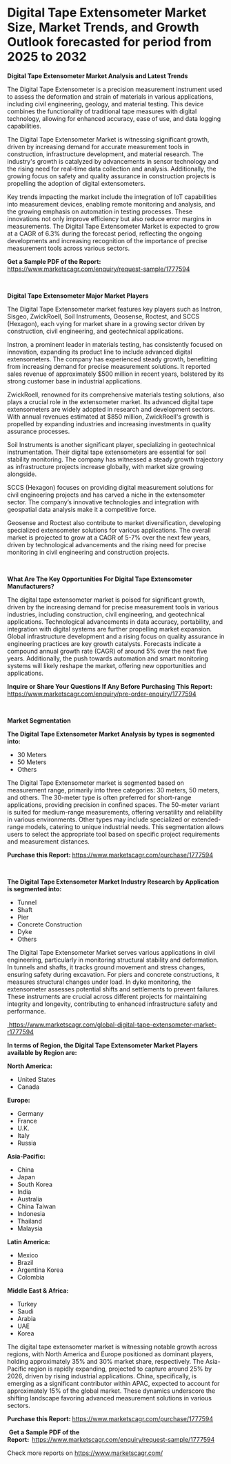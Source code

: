<p><h1>Digital Tape Extensometer Market Size, Market Trends, and Growth Outlook forecasted for period from 2025 to 2032</h1></p><p><strong>Digital Tape Extensometer Market Analysis and Latest Trends</strong></p>
<p><p>The Digital Tape Extensometer is a precision measurement instrument used to assess the deformation and strain of materials in various applications, including civil engineering, geology, and material testing. This device combines the functionality of traditional tape measures with digital technology, allowing for enhanced accuracy, ease of use, and data logging capabilities.</p><p>The Digital Tape Extensometer Market is witnessing significant growth, driven by increasing demand for accurate measurement tools in construction, infrastructure development, and material research. The industry's growth is catalyzed by advancements in sensor technology and the rising need for real-time data collection and analysis. Additionally, the growing focus on safety and quality assurance in construction projects is propelling the adoption of digital extensometers.</p><p>Key trends impacting the market include the integration of IoT capabilities into measurement devices, enabling remote monitoring and analysis, and the growing emphasis on automation in testing processes. These innovations not only improve efficiency but also reduce error margins in measurements. The Digital Tape Extensometer Market is expected to grow at a CAGR of 6.3% during the forecast period, reflecting the ongoing developments and increasing recognition of the importance of precise measurement tools across various sectors.</p></p>
<p><strong>Get a Sample PDF of the Report:&nbsp;</strong> <a href="https://www.marketscagr.com/enquiry/request-sample/1777594?utm_campaign=3135&utm_medium=2&utm_source=Github&utm_content=ia&utm_term=09042025&utm_id=digital-tape-extensometer">https://www.marketscagr.com/enquiry/request-sample/1777594</a></p>
<p>&nbsp;</p>
<p><strong>Digital Tape Extensometer Major Market Players</strong></p>
<p><p>The Digital Tape Extensometer market features key players such as Instron, Sisgeo, ZwickRoell, Soil Instruments, Geosense, Roctest, and SCCS (Hexagon), each vying for market share in a growing sector driven by construction, civil engineering, and geotechnical applications.</p><p>Instron, a prominent leader in materials testing, has consistently focused on innovation, expanding its product line to include advanced digital extensometers. The company has experienced steady growth, benefitting from increasing demand for precise measurement solutions. It reported sales revenue of approximately $500 million in recent years, bolstered by its strong customer base in industrial applications.</p><p>ZwickRoell, renowned for its comprehensive materials testing solutions, also plays a crucial role in the extensometer market. Its advanced digital tape extensometers are widely adopted in research and development sectors. With annual revenues estimated at $850 million, ZwickRoell's growth is propelled by expanding industries and increasing investments in quality assurance processes.</p><p>Soil Instruments is another significant player, specializing in geotechnical instrumentation. Their digital tape extensometers are essential for soil stability monitoring. The company has witnessed a steady growth trajectory as infrastructure projects increase globally, with market size growing alongside. </p><p>SCCS (Hexagon) focuses on providing digital measurement solutions for civil engineering projects and has carved a niche in the extensometer sector. The company’s innovative technologies and integration with geospatial data analysis make it a competitive force.</p><p>Geosense and Roctest also contribute to market diversification, developing specialized extensometer solutions for various applications. The overall market is projected to grow at a CAGR of 5-7% over the next few years, driven by technological advancements and the rising need for precise monitoring in civil engineering and construction projects.</p></p>
<p>&nbsp;</p>
<p><strong>What Are The Key Opportunities For Digital Tape Extensometer Manufacturers?</strong></p>
<p><p>The digital tape extensometer market is poised for significant growth, driven by the increasing demand for precise measurement tools in various industries, including construction, civil engineering, and geotechnical applications. Technological advancements in data accuracy, portability, and integration with digital systems are further propelling market expansion. Global infrastructure development and a rising focus on quality assurance in engineering practices are key growth catalysts. Forecasts indicate a compound annual growth rate (CAGR) of around 5% over the next five years. Additionally, the push towards automation and smart monitoring systems will likely reshape the market, offering new opportunities and applications.</p></p>
<p><strong>Inquire or Share Your Questions If Any Before Purchasing This Report:</strong> <a href="https://www.marketscagr.com/enquiry/pre-order-enquiry/1777594?utm_campaign=3135&utm_medium=2&utm_source=Github&utm_content=ia&utm_term=09042025&utm_id=digital-tape-extensometer">https://www.marketscagr.com/enquiry/pre-order-enquiry/1777594</a></p>
<p>&nbsp;</p>
<p><strong>Market Segmentation</strong></p>
<p><strong>The Digital Tape Extensometer Market Analysis by types is segmented into:</strong></p>
<p><ul><li>30 Meters</li><li>50 Meters</li><li>Others</li></ul></p>
<p><p>The Digital Tape Extensometer market is segmented based on measurement range, primarily into three categories: 30 meters, 50 meters, and others. The 30-meter type is often preferred for short-range applications, providing precision in confined spaces. The 50-meter variant is suited for medium-range measurements, offering versatility and reliability in various environments. Other types may include specialized or extended-range models, catering to unique industrial needs. This segmentation allows users to select the appropriate tool based on specific project requirements and measurement distances.</p></p>
<p><strong>Purchase this Report:&nbsp;</strong><a href="https://www.marketscagr.com/purchase/1777594?utm_campaign=3135&utm_medium=2&utm_source=Github&utm_content=ia&utm_term=09042025&utm_id=digital-tape-extensometer">https://www.marketscagr.com/purchase/1777594</a></p>
<p>&nbsp;</p>
<p><strong>The Digital Tape Extensometer Market Industry Research by Application is segmented into:</strong></p>
<p><ul><li>Tunnel</li><li>Shaft</li><li>Pier</li><li>Concrete Construction</li><li>Dyke</li><li>Others</li></ul></p>
<p><p>The Digital Tape Extensometer Market serves various applications in civil engineering, particularly in monitoring structural stability and deformation. In tunnels and shafts, it tracks ground movement and stress changes, ensuring safety during excavation. For piers and concrete constructions, it measures structural changes under load. In dyke monitoring, the extensometer assesses potential shifts and settlements to prevent failures. These instruments are crucial across different projects for maintaining integrity and longevity, contributing to enhanced infrastructure safety and performance.</p></p>
<p><a href="https://www.marketscagr.com/global-digital-tape-extensometer-market-r1777594?utm_campaign=3135&utm_medium=2&utm_source=Github&utm_content=ia&utm_term=09042025&utm_id=digital-tape-extensometer">&nbsp;https://www.marketscagr.com/global-digital-tape-extensometer-market-r1777594</a></p>
<p><strong>In terms of Region, the Digital Tape Extensometer Market Players available by Region are:</strong></p>
<p>
    <p> <strong> North America: </strong>
        <ul>
            <li>United States</li>
            <li>Canada</li>
        </ul>
        </p> 
    <p> <strong> Europe: </strong>
        <ul>
            <li>Germany</li>
            <li>France</li>
            <li>U.K.</li>
            <li>Italy</li>
            <li>Russia</li>
        </ul>
        </p> 
    <p> <strong> Asia-Pacific: </strong>
        <ul>
            <li>China</li>
            <li>Japan</li>
            <li>South Korea</li>
            <li>India</li>
            <li>Australia</li>
            <li>China Taiwan</li>
            <li>Indonesia</li>
            <li>Thailand</li>
            <li>Malaysia</li>
        </ul>
        </p> 
    <p> <strong> Latin America: </strong>
        <ul>
            <li>Mexico</li>
            <li>Brazil</li>
            <li>Argentina Korea</li>
            <li>Colombia</li>
        </ul>
        </p> 
    <p> <strong> Middle East & Africa: </strong>
        <ul>
            <li>Turkey</li>
            <li>Saudi</li>
            <li>Arabia</li>
            <li>UAE</li>
            <li>Korea</li>
        </ul>
    </p>
    </p>
<p><p>The digital tape extensometer market is witnessing notable growth across regions, with North America and Europe positioned as dominant players, holding approximately 35% and 30% market share, respectively. The Asia-Pacific region is rapidly expanding, projected to capture around 25% by 2026, driven by rising industrial applications. China, specifically, is emerging as a significant contributor within APAC, expected to account for approximately 15% of the global market. These dynamics underscore the shifting landscape favoring advanced measurement solutions in various sectors.</p></p>
<p><strong>Purchase this Report: </strong><a href="https://www.marketscagr.com/purchase/1777594?utm_campaign=3135&utm_medium=2&utm_source=Github&utm_content=ia&utm_term=09042025&utm_id=digital-tape-extensometer">https://www.marketscagr.com/purchase/1777594</a></p>
<p>&nbsp;<strong>Get a Sample PDF of the Report:&nbsp;&nbsp;</strong><a href="https://www.marketscagr.com/enquiry/request-sample/1777594?utm_campaign=3135&utm_medium=2&utm_source=Github&utm_content=ia&utm_term=09042025&utm_id=digital-tape-extensometer">https://www.marketscagr.com/enquiry/request-sample/1777594</a></p>
<p><strong></strong></p>
<p>Check more reports on <a href="https://www.marketscagr.com/?utm_campaign=3135&utm_medium=2&utm_source=Github&utm_content=ia&utm_term=09042025&utm_id=digital-tape-extensometer">https://www.marketscagr.com/</a></p>